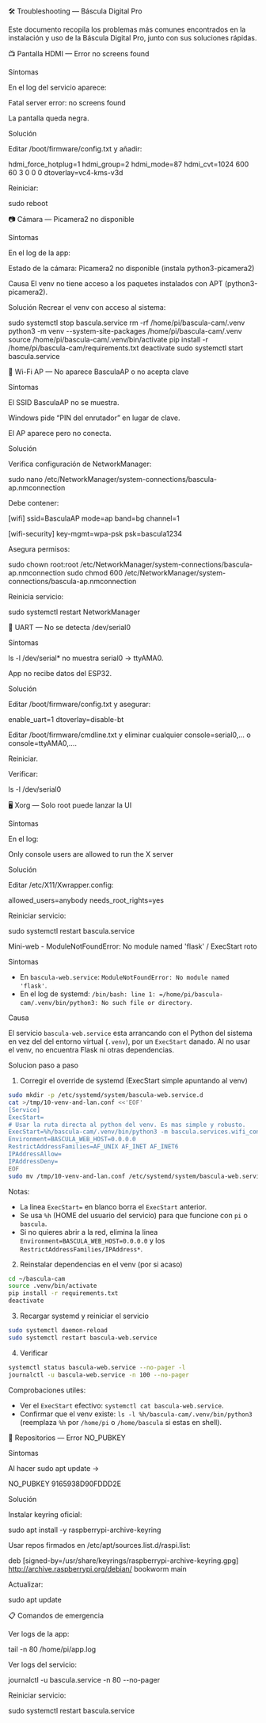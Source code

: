 🛠️ Troubleshooting — Báscula Digital Pro

Este documento recopila los problemas más comunes encontrados en la instalación y uso de la Báscula Digital Pro, junto con sus soluciones rápidas.

📺 Pantalla HDMI — Error no screens found

Síntomas

En el log del servicio aparece:

Fatal server error: no screens found


La pantalla queda negra.

Solución

Editar /boot/firmware/config.txt y añadir:

hdmi_force_hotplug=1
hdmi_group=2
hdmi_mode=87
hdmi_cvt=1024 600 60 3 0 0 0
dtoverlay=vc4-kms-v3d


Reiniciar:

sudo reboot

📷 Cámara — Picamera2 no disponible

Síntomas

En el log de la app:

Estado de la cámara: Picamera2 no disponible (instala python3-picamera2)


Causa
El venv no tiene acceso a los paquetes instalados con APT (python3-picamera2).

Solución
Recrear el venv con acceso al sistema:

sudo systemctl stop bascula.service
rm -rf /home/pi/bascula-cam/.venv
python3 -m venv --system-site-packages /home/pi/bascula-cam/.venv
source /home/pi/bascula-cam/.venv/bin/activate
pip install -r /home/pi/bascula-cam/requirements.txt
deactivate
sudo systemctl start bascula.service

📡 Wi-Fi AP — No aparece BasculaAP o no acepta clave

Síntomas

El SSID BasculaAP no se muestra.

Windows pide “PIN del enrutador” en lugar de clave.

El AP aparece pero no conecta.

Solución

Verifica configuración de NetworkManager:

sudo nano /etc/NetworkManager/system-connections/bascula-ap.nmconnection


Debe contener:

[wifi]
ssid=BasculaAP
mode=ap
band=bg
channel=1

[wifi-security]
key-mgmt=wpa-psk
psk=bascula1234


Asegura permisos:

sudo chown root:root /etc/NetworkManager/system-connections/bascula-ap.nmconnection
sudo chmod 600 /etc/NetworkManager/system-connections/bascula-ap.nmconnection


Reinicia servicio:

sudo systemctl restart NetworkManager

🔌 UART — No se detecta /dev/serial0

Síntomas

ls -l /dev/serial* no muestra serial0 → ttyAMA0.

App no recibe datos del ESP32.

Solución

Editar /boot/firmware/config.txt y asegurar:

enable_uart=1
dtoverlay=disable-bt


Editar /boot/firmware/cmdline.txt y eliminar cualquier console=serial0,… o console=ttyAMA0,….

Reiniciar.

Verificar:

ls -l /dev/serial0

🖥️ Xorg — Solo root puede lanzar la UI

Síntomas

En el log:

Only console users are allowed to run the X server


Solución

Editar /etc/X11/Xwrapper.config:

allowed_users=anybody
needs_root_rights=yes


Reiniciar servicio:

sudo systemctl restart bascula.service

Mini-web - ModuleNotFoundError: No module named 'flask' / ExecStart roto

Sintomas

- En `bascula-web.service`: `ModuleNotFoundError: No module named 'flask'`.
- En el log de systemd: `/bin/bash: line 1: =/home/pi/bascula-cam/.venv/bin/python3: No such file or directory`.

Causa

El servicio `bascula-web.service` esta arrancando con el Python del sistema en vez del del entorno virtual (`.venv`), por un `ExecStart` danado. Al no usar el venv, no encuentra Flask ni otras dependencias.

Solucion paso a paso

1) Corregir el override de systemd (ExecStart simple apuntando al venv)

```bash
sudo mkdir -p /etc/systemd/system/bascula-web.service.d
cat >/tmp/10-venv-and-lan.conf <<'EOF'
[Service]
ExecStart=
# Usar la ruta directa al python del venv. Es mas simple y robusto.
ExecStart=%h/bascula-cam/.venv/bin/python3 -m bascula.services.wifi_config
Environment=BASCULA_WEB_HOST=0.0.0.0
RestrictAddressFamilies=AF_UNIX AF_INET AF_INET6
IPAddressAllow=
IPAddressDeny=
EOF
sudo mv /tmp/10-venv-and-lan.conf /etc/systemd/system/bascula-web.service.d/10-venv-and-lan.conf
```

Notas:

- La linea `ExecStart=` en blanco borra el `ExecStart` anterior.
- Se usa `%h` (HOME del usuario del servicio) para que funcione con `pi` o `bascula`.
- Si no quieres abrir a la red, elimina la linea `Environment=BASCULA_WEB_HOST=0.0.0.0` y los `RestrictAddressFamilies/IPAddress*`.

2) Reinstalar dependencias en el venv (por si acaso)

```bash
cd ~/bascula-cam
source .venv/bin/activate
pip install -r requirements.txt
deactivate
```

3) Recargar systemd y reiniciar el servicio

```bash
sudo systemctl daemon-reload
sudo systemctl restart bascula-web.service
```

4) Verificar

```bash
systemctl status bascula-web.service --no-pager -l
journalctl -u bascula-web.service -n 100 --no-pager
```

Comprobaciones utiles:

- Ver el `ExecStart` efectivo: `systemctl cat bascula-web.service`.
- Confirmar que el venv existe: `ls -l %h/bascula-cam/.venv/bin/python3` (reemplaza `%h` por `/home/pi` o `/home/bascula` si estas en shell).


🔑 Repositorios — Error NO_PUBKEY

Síntomas

Al hacer sudo apt update →

NO_PUBKEY 9165938D90FDDD2E


Solución

Instalar keyring oficial:

sudo apt install -y raspberrypi-archive-keyring


Usar repos firmados en /etc/apt/sources.list.d/raspi.list:

deb [signed-by=/usr/share/keyrings/raspberrypi-archive-keyring.gpg] http://archive.raspberrypi.org/debian/ bookworm main


Actualizar:

sudo apt update

📋 Comandos de emergencia

Ver logs de la app:

tail -n 80 /home/pi/app.log


Ver logs del servicio:

journalctl -u bascula.service -n 80 --no-pager


Reiniciar servicio:

sudo systemctl restart bascula.service
